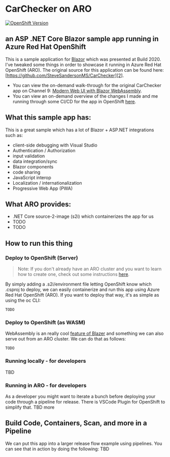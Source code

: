 # CarChecker on ARO
[![OpenShift Version][openshift-heximage]][openshift-url]

## an ASP .NET Core Blazor sample app running in Azure Red Hat OpenShift
This is a sample application for [Blazor](https://blazor.net) which was presented at Build 2020.  I've tweaked some things in order to showcase it running in Azure Red Hat OpenShift (ARO). The original source for this application can be found here: [https://github.com/SteveSandersonMS/CarChecker][2].

* You can view the on-demand walk-through for the original CarChecker app on Channel 9: [Modern Web UI with Blazor WebAssembly][3].
* You can view an on-demand overview of the changes I made and me running through some CI/CD for the app in OpenShift [here](here).

## What this sample app has:
This is a great sample which has a lot of Blazor + ASP.NET integrations such as:
- client-side debugging with Visual Studio 
- Authentication / Authorization
- input validation
- data integration/sync
- Blazor components
- code sharing
- JavaScript interop
- Localization / internationalization
- Progressive Web App (PWA)

## What ARO provides:
- .NET Core source-2-image (s2i) which containerizes the app for us
- TODO
- TODO


## How to run this thing
### Deploy to OpenShift (Server)
> Note: If you don't already have an ARO cluster and you want to learn how to create one, check out some instructions [here](here).

By simply adding a .s2i/environment file letting OpenShift know which .csproj to deploy, we can easily containerize and run this app using Azure Red Hat OpenShift (ARO). If you want to deploy that way, it's as simple as using the oc CLI:
```
TODO
```

### Deploy to OpenShift (as WASM)
WebAssembly is an really cool [feature of Blazer][1] and something we can also serve out from an ARO cluster. We can do that as follows:
```
TODO
```

### Running locally - for developers
TBD

### Running in ARO - for developers
As a developer you might want to iterate a bunch before deploying your code through a pipeline for release. There is VSCode Plugin for OpenShift to simplify that. TBD more

## Build Code, Containers, Scan, and more in a Pipeline
We can put this app into a larger release flow example using pipelines. You can see that in action by doing the following:
TBD


[1]: https://docs.microsoft.com/en-us/aspnet/core/blazor/?view=aspnetcore-3.1#blazor-webassembly
[2]: https://github.com/SteveSandersonMS/CarChecker
[3]: https://aka.ms/blazor-in-action

[openshift-heximage]: https://img.shields.io/badge/ARO-4-BB261A.svg
[openshift-url]: https://docs.openshift.com/aro/4/welcome/index.html